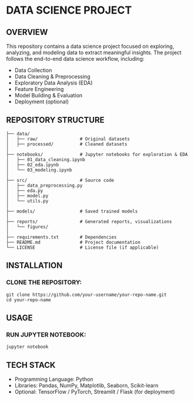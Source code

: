 # DATA SCIENCE PROJECT

## OVERVIEW
This repository contains a data science project focused on exploring, analyzing, and modeling data to extract meaningful insights. The project follows the end-to-end data science workflow, including:

- Data Collection
- Data Cleaning & Preprocessing
- Exploratory Data Analysis (EDA)
- Feature Engineering
- Model Building & Evaluation
- Deployment (optional)

## REPOSITORY STRUCTURE
```
├── data/
│   ├── raw/                # Original datasets
│   ├── processed/          # Cleaned datasets
│
├── notebooks/              # Jupyter notebooks for exploration & EDA
│   ├── 01_data_cleaning.ipynb
│   ├── 02_eda.ipynb
│   └── 03_modeling.ipynb
│
├── src/                    # Source code
│   ├── data_preprocessing.py
│   ├── eda.py
│   ├── model.py
│   └── utils.py
│
├── models/                 # Saved trained models
│
├── reports/                # Generated reports, visualizations
│   └── figures/
│
├── requirements.txt        # Dependencies
├── README.md               # Project documentation
└── LICENSE                 # License file (if applicable)
```

## INSTALLATION
### CLONE THE REPOSITORY:
```
git clone https://github.com/your-username/your-repo-name.git
cd your-repo-name
```

## USAGE
### RUN JUPYTER NOTEBOOK:
``` 
jupyter notebook
```

## TECH STACK

- Programming Language: Python
- Libraries: Pandas, NumPy, Matplotlib, Seaborn, Scikit-learn
- Optional: TensorFlow / PyTorch, Streamlit / Flask (for deployment)
